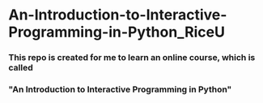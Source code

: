 # An-Introduction-to-Interactive-Programming-in-Python_RiceU
### This repo is created for me to learn an online course, which is called 
### "An Introduction to Interactive Programming in Python"
